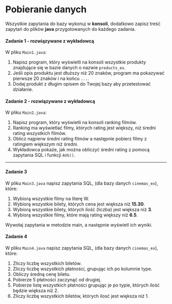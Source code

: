 
#  Pobieranie danych

Wszystkie zapytania do bazy wykonuj w **konsoli**, dodatkowo zapisz treść zapytań do plików **java** przygotowanych do każdego zadania.

#### Zadanie 1 - rozwiązywane z wykładowcą
W pliku `Main1.java`:

1. Napisz program, który wyświetli na konsoli wszystkie produkty znajdujące się w bazie danych o nazwie ```products_ex```.
2. Jeśli opis produktu jest dłuższy niż 20 znaków, program ma pokazywać pierwsze 20 znaków i na końcu ```...```.
3. Dodaj produkt z długim opisem do Twojej bazy aby przetestować działanie.

#### Zadanie 2 - rozwiązywane z wykładowcą
W pliku `Main2.java`:

1. Napisz program, który wyświetli na konsoli ranking filmów.
2. Ranking ma wyświetlać filmy, których rating jest większy, niż średni rating wszystkich filmów.
3. Oblicz najpierw średni rating filmów a następnie pobierz filmy z ratingiem większym niż średni.
4. Wykładowca pokaże, jak można obliczyć średni rating z pomocą zapytania SQL i funkcji `AVG()`.

-----------------------------------------------------------------------------

#### Zadanie 3
W pliku `Main3.java`  napisz zapytania SQL, (dla bazy danych `cinemas_ex`), które:

1. Wybiorą wszystkie filmy na literę W.  
2. Wybiorą wszystkie bilety, których cena jest większa niż **15.30**.  
3. Wybiorą wszystkie bilety, których ilość (liczba) jest większa niż **3**. 
4. Wybiorą wszystkie filmy, które mają rating większy niż **6.5**.

Wywołaj zapytania w metodzie main, a następnie wyświetl ich wyniki.


#### Zadanie 4
W pliku `Main4.java`  napisz zapytania SQL, (dla bazy danych `cinemas_ex`), które:  

1. Zliczy liczbę wszystkich biletów.
2. Zliczy liczbę wszystkich płatności, grupując ich po kolumnie type.
3. Obliczy średną cenę biletu.
4. Pobierze 5 płatności zaczynąć od drugiej.
5. Pobierze listę wszystkich płatności grupując je po typie, których ilość będzie większa niż 2.
6. Zliczy liczbę wszystkich biletów, których ilosć jest większa niż 1.
